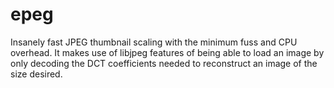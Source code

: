 epeg
====

Insanely fast JPEG thumbnail scaling with the minimum fuss and CPU overhead. It makes use of libjpeg features of being able to load an image by only decoding the DCT coefficients needed to reconstruct an image of the size desired.